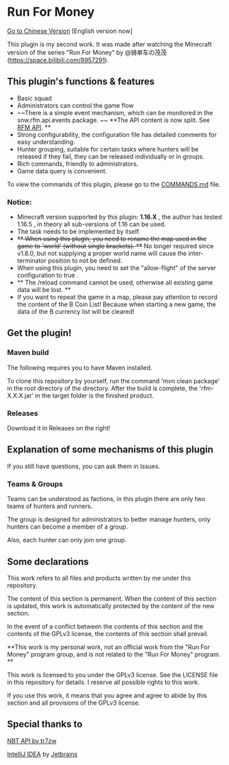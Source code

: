 # Run For Money

[Go to Chinese Version](https://github.com/SNWCreations/RunForMoney/blob/main/README.md) [English version now]

This plugin is my second work. It was made after watching the Minecraft version of the series "Run For Money" by @骑单车の茂茂 (https://space.bilibili.com/8957291).

## This plugin's functions & features

* Basic squad
* Administrators can control the game flow
* ~~There is a simple event mechanism, which can be monitored in the snw.rfm.api.events package. ~~ **The API content is now split. See [RFM API](https://github.com/SNWCreations/RunForMoneyAPI). **
* Strong configurability, the configuration file has detailed comments for easy understanding.
* Hunter grouping, suitable for certain tasks where hunters will be released if they fail, they can be released individually or in groups.
* Rich commands, friendly to administrators.
* Game data query is convenient.

To view the commands of this plugin, please go to the [COMMANDS.md](https://github.com/SNWCreations/RunForMoney/blob/main/COMMANDS.md) file.

### **Notice:**
* Minecraft version supported by this plugin: **1.16.X** , the author has tested 1.16.5 , in theory all sub-versions of 1.16 can be used.
* The task needs to be implemented by itself.
* ~~** When using this plugin, you need to rename the map used in the game to 'world' (without single brackets). **~~ No longer required since v1.8.0, but not supplying a proper world name will cause the inter-terminator position to not be defined.
* When using this plugin, you need to set the "allow-flight" of the server configuration to true .
* ** The /reload command cannot be used, otherwise all existing game data will be lost. **
* If you want to repeat the game in a map, please pay attention to record the content of the B Coin List! Because when starting a new game, the data of the B currency list will be cleared!

## Get the plugin!

### Maven build

The following requires you to have Maven installed.

To clone this repository by yourself, run the command 'mvn clean package' in the root directory of the directory.
After the build is complete, the 'rfm-X.X.X.jar' in the target folder is the finished product.

### Releases

Download it in Releases on the right!

## Explanation of some mechanisms of this plugin

If you still have questions, you can ask them in Issues.

### Teams & Groups

Teams can be understood as factions, in this plugin there are only two teams of hunters and runners.

The group is designed for administrators to better manage hunters, only hunters can become a member of a group.

Also, each hunter can only join one group.

## Some declarations

This work refers to all files and products written by me under this repository.

The content of this section is permanent. When the content of this section is updated, this work is automatically protected by the content of the new section.

In the event of a conflict between the contents of this section and the contents of the GPLv3 license, the contents of this section shall prevail.

**This work is my personal work, not an official work from the "Run For Money" program group, and is not related to the "Run For Money" program. **

This work is licensed to you under the GPLv3 license. See the LICENSE file in this repository for details. I reserve all possible rights to this work.

If you use this work, it means that you agree and agree to abide by this section and all provisions of the GPLv3 license.

## Special thanks to

[NBT API by tr7zw](https://www.spigotmc.org/resources/nbt-api.7939)

[IntelliJ IDEA](https://www.jetbrains.com/idea) by [Jetbrains](https://www.jetbrains.com)
